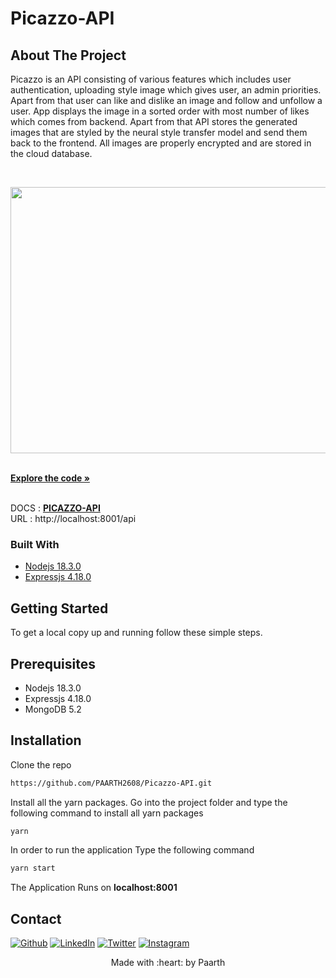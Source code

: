 # Picazzo-API
## About The Project 
Picazzo is an API consisting of various features which includes user authentication, uploading style image which gives user, an admin priorities. Apart from that user can like and dislike an image and follow and unfollow a user. App displays the image in a sorted order with most number of likes which comes from backend. Apart from that API stores the generated images that are styled by the neural style transfer model and send them back to the frontend. All images are properly encrypted and are stored in the cloud database.

<!-- PROJECT LOGO -->
<br />
<p align="center">
  <a href="https://github.com/PAARTH2608/Picazzo-API">
    <img src="https://assets-global.website-files.com/5d7b77b063a9066d83e1209c/627d124493a74d43a0294052_613ec308797490827ea06868_mona%2520lisa.png" alt="project pic" width="1140" height="426">
  </a>
 <p>
    <br />
    <a href="./api"><strong> Explore the code » </strong></a>
    <br />
    <br />
  <p>
      DOCS : <a href="https://documenter.getpostman.com/view/18563762/Uz5MFZgk" target="_blank" ><strong> PICAZZO-API</strong></a></br>
      URL : http://localhost:8001/api 

</p>    
</p>
</p>

<!-- ABOUT THE PROJECT -->

### Built With

* [Nodejs 18.3.0](https://nodejs.org/en/)
* [Expressjs 4.18.0](https://expressjs.com/)

<!-- GETTING STARTED -->
## Getting Started

To get a local copy up and running follow these simple steps.

## Prerequisites
- Nodejs 18.3.0 
- Expressjs 4.18.0
- MongoDB 5.2

## Installation
Clone the repo
   ```sh
   https://github.com/PAARTH2608/Picazzo-API.git
   ```
Install all the yarn packages. Go into the project folder and type the following command to install all yarn packages
```bash
yarn
```
In order to run the application Type the following command
```bash
yarn start
```
The Application Runs on **localhost:8001**

<!-- CONTACT -->
## Contact

<a href="https://paarth2608.github.io/portfolio_website/" target="_blank"><img alt="Github" src="https://img.shields.io/badge/-Website-brightgreen?style=for-the-badge&logo=appveyor&logoColor=white&color=999900&logo=data:null" /></a>
<a href="https://www.linkedin.com/in/paarth-jain-470522208/" target="_blank"><img alt="LinkedIn" src="https://img.shields.io/badge/linkedin-%230077B5.svg?&style=for-the-badge&logo=linkedin&logoColor=white" /></a>
<a href="https://twitter.com/PAARTHJAIN7" target="_blank"><img alt="Twitter" src="https://img.shields.io/badge/twitter-%231DA1F2.svg?&style=for-the-badge&logo=twitter&logoColor=white" /></a>
<a href="https://www.instagram.com/_paarth7_/" target="_blank"><img alt="Instagram" src="https://img.shields.io/badge/instagram-%FF69B4.svg?&style=for-the-badge&logo=instagram&logoColor=white&color=cd486b" /></a>

<p align="center">
Made with :heart: by Paarth
</p>

